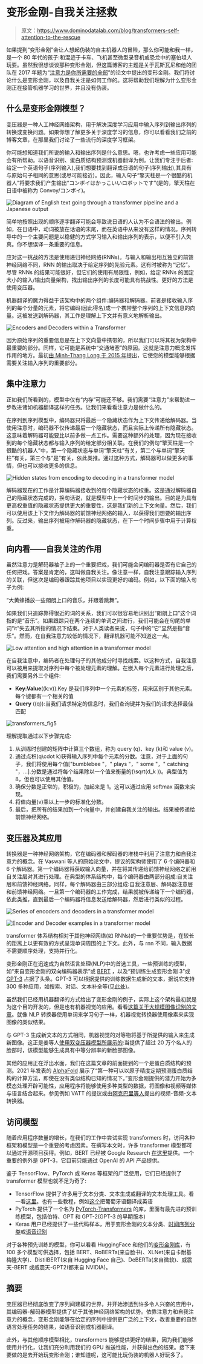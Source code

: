 # 变形金刚-自我关注拯救

> 原文：<https://www.dominodatalab.com/blog/transformers-self-attention-to-the-rescue>

如果提到“变形金刚”会让人想起伪装的自主机器人的冒险，那么你可能和我一样，是一个 80 年代的孩子:和混迹于卡车、飞机甚至微型录音机或恐龙中的塞伯坦人玩耍。虽然我很想谈谈那种变形金刚，但这篇博客的主题是关于瓦斯瓦尼和他的团队在 2017 年题为“[注意力是你所需要的全部](https://arxiv.org/abs/1706.03762)”的论文中提出的变形金刚。我们将讨论什么是变形金刚，以及自我关注是如何工作的。这将帮助我们理解为什么变形金刚正在接管机器学习的世界，并且没有伪装。

## 什么是变形金刚模型？

变压器是一种人工神经网络架构，用于解决深度学习应用中输入序列到输出序列的转换或变换问题。如果你想了解更多关于深度学习的信息，你可以看看我们之前的博客文章，在那里我们讨论了一些流行的深度学习框架。

你可能想知道我们所说的输入和输出序列是什么意思。嗯，也许考虑一些应用可能会有所帮助。以语音识别、蛋白质结构预测或机器翻译为例。让我们专注于后者:给定一个英语句子(序列输入),我们想要找到翻译成日语的句子(序列输出),其具有与原始句子相同的意思(或尽可能接近)。因此，输入句子“擎天柱是一个很酷的机器人”将要求我们产生输出“コンボイはかっこいいロボットです”(是的，擎天柱在日语中被称为 Convoy/コンボイ)。

![Diagram of English text going through a transformer pipeline and a Japanese output](img/bc284f6fcaad33b5a1e8cafd0be9d5b3.png)

简单地按照出现的顺序逐字翻译可能会导致说日语的人认为不合语法的输出。例如，在日语中，动词被放在话语的末尾，而在英语中从来没有这样的情况。序列转导中的一个主要问题是以稳健的方式学习输入和输出序列的表示，以便不引入失真。你不想误译一条重要的信息。

应对这一挑战的方法是使用递归神经网络(RNNs)。与输入和输出相互独立的前馈神经网络不同，RNN 的输出取决于给定序列的先验元素。这有时被称为“记忆”。尽管 RNNs 的结果可能很好，但它们的使用有局限性，例如，给定 RNNs 的固定大小的输入/输出向量架构，找出输出序列的长度可能具有挑战性。更好的方法是使用变压器。

机器翻译的魔力得益于该架构中的两个组件:编码器和解码器。前者是接收输入序列的每个分量的元素，将它编码(因此得名)成一个携带整个序列的上下文信息的向量。这被发送到解码器，其工作是理解上下文并有意义地解析输出。

![Encoders and Decoders within a Transformer](img/01a5df1a26b486d3b2aedce959a8b4a8.png)

因为原始序列的重要信息是在上下文向量中携带的，所以我们可以将其视为架构中最重要的部分。同样，它可能是系统中“交通堵塞”的原因。这就是注意力概念发挥作用的地方。最初[由 Minh-Thang Long 于 2015 年](https://arxiv.org/abs/1508.04025)提出，它使您的模型能够根据需要关注输入序列的重要部分。

## 集中注意力

正如我们所看到的，模型中仅有“内存”可能还不够。我们需要“注意力”来帮助进一步改进诸如机器翻译这样的任务。让我们来看看注意力是做什么的。

在序列到序列模型中，编码器只将最后一个隐藏状态作为上下文传递给解码器。当使用注意时，编码器不仅传递最后一个隐藏状态，而且实际上传递所有隐藏状态。这意味着解码器可能要比以前多做一点工作。需要这种额外的处理，因为现在接收到的每个隐藏状态都与输入序列的给定部分相关联。在我们的例句“擎天柱是一个很酷的机器人”中，第一个隐藏状态与单词“擎天柱”有关，第二个与单词“擎天柱”有关，第三个与“是”有关，依此类推。通过这种方式，解码器可以做更多的事情，但也可以接收更多的信息。

![Hidden states from encoding to decoding in a transformer model](img/411c639155635352070f789f78fea2a1.png)

解码器现在的工作是计算编码器接收到的每个隐藏状态的权重。这是通过解码器自己的隐藏状态完成的，换句话说，就是模型中上一个时间步的输出。目的是为具有更高权重值的隐藏状态提供更大的重要性，这是我们新的上下文向量。然后，我们可以使用该上下文作为解码器的前馈神经网络的输入，以获得我们想要的输出序列。反过来，输出序列被用作解码器的隐藏状态，在下一个时间步骤中用于计算权重。

## 向内看——自我关注的作用

虽然注意力是解码器袖子上的一个重要把戏，我们可能会问编码器是否有它自己的任何把戏。答案是肯定的，这叫做自我关注。像注意一样，自我注意跟踪输入序列的关联，但这次是编码器跟踪其他项目以实现更好的编码。例如，以下面的输入句子为例:

“大黄蜂播放一些朗朗上口的音乐，并跟着跳舞”。

如果我们只追踪靠得很近的词的关系，我们可以很容易地识别出“朗朗上口”这个词指的是“音乐”。如果跟踪只在两个连续的单词之间进行，我们可能会在句尾的单词“it”失去其所指的情况下结束。对于人类读者来说，句子中的“它”显然是指“音乐”。然而，在自我注意力较低的情况下，翻译机器可能不知道这一点。

![Low attention and high attention in a transformer model](img/a1bc0d1682058e59f8d934f67457d11c.png)

在自我注意中，编码者在处理句子的其他成分时寻找线索。以这种方式，自我注意可以被用来提取对序列中每个被处理元素的理解。在嵌入每个元素进行处理之后，我们需要另外三个组件:

*   **Key:Value**\((k:v)\):Key 是我们序列中一个元素的标签，用来区别于其他元素。每个键都有一个相关的值
*   **Query** \((q)\):当我们请求特定的信息时，我们查询键并为我们的请求选择最佳匹配

![transformers_fig5](img/e709fb636bc6633107e8aed9fa25248a.png)

理解提取通过以下步骤完成:

1.  从训练时创建的矩阵中计算三个数组，称为 query \(q\)、key \(k\)和 value \(v\)。
2.  通过点积\(q\cdot k\)获得输入序列中每个元素的分数。注意，对于上面的句子，我们将使用每个值["bumblebee "，" plays "，" some "，" catching "，...].分数是通过将每个结果除以一个值来衡量的\(\sqrt(d_k )\)。典型值为 8，但也可以使用其他值。
3.  确保分数是正常的，积极的，加起来是 1。这可以通过应用 softmax 函数来实现。
4.  将值向量\(v\)乘以上一步的标准化分数。
5.  最后，把所有的结果加到一个向量中，并创建自我关注的输出。结果被传递给前馈神经网络。

## 变压器及其应用

转换器是一种神经网络架构，它在编码器和解码器的堆栈中利用了注意力和自我注意力的概念。在 Vaswani 等人的原始论文中，提议的架构师使用了 6 个编码器和 6 个解码器。第一个编码器将获取输入向量，并在将其传递给前馈神经网络之前用自关注层对其进行处理。在典型的体系结构中，每个编码器由两部分组成:自关注层和前馈神经网络。同样，每个解码器由三部分组成:自我注意层、解码器注意层和前馈神经网络。一旦第一个编码器的工作完成，结果就被传递给下一个编码器，依此类推，直到最后一个编码器将信息发送给解码器，然后进行类似的过程。

![Series of encoders and decoders in a transformer model](img/e074dacd826f95bceee421b965ed8b81.png)

![Encoder and Decoder examples in a transformer model](img/31d8cc8f1c72ce9320fb781996f5e56e.png)

transformer 体系结构相对于其他神经网络(如 RNNs)的一个重要优势是，在较长的距离上以更有效的方式呈现单词周围的上下文。此外，与 rnn 不同，输入数据不需要顺序处理，支持并行化。

变形金刚正在迅速成为自然语言处理(NLP)中的首选工具，一些预训练的模型，如“来自变形金刚的双向编码器表示”或 [BERT](https://arxiv.org/abs/1810.04805) ，以及“预训练生成变形金刚 3”或 [GPT-3](https://beta.openai.com/docs/engines/gpt-3) 占据了头条。GPT-3 可以根据提供的训练数据生成新的文本，据说它支持 300 多种应用，如搜索、对话、文本补全等(见[此处](https://openai.com/blog/gpt-3-apps/))。

虽然我们已经用机器翻译的方式给出了变形金刚的例子，实际上这个架构最初就是为这个目的开发的，但是也有机器视觉的应用。看看[这篇关于大规模图像识别的文章](https://ai.googleblog.com/2020/12/transformers-for-image-recognition-at.html)。就像 NLP 转换器使用单词来学习句子一样，机器视觉转换器使用像素来实现图像的类似结果。

与 GPT-3 生成新文本的方式相同，机器视觉的对等物将基于所提供的输入来生成新图像。这正是姜等人[使用双变压器模型所展示的](https://arxiv.org/abs/2102.07074):当提供了超过 20 万个名人的脸部时，该模型能够生成具有中等分辨率的新脸部图像。

其他的应用正在浮出水面，我们在这篇文章的前面提到的一个是蛋白质结构的预测。2021 年发表的 [AlphaFold](https://www.nature.com/articles/s41586-021-03819-2) 展示了“第一种可以以原子精度定期预测蛋白质结构的计算方法，即使在没有类似结构已知的情况下。”变形金刚提供的潜力开始为多模态处理开辟可能性，应用程序将能够使用多种类型的数据，将图像和视频等媒体与语言结合起来。参见例如 VATT 的提议或由[阿克巴里等人](https://arxiv.org/abs/2104.11178)提出的视频-音频-文本转换器。

## 访问模型

随着应用程序数量的增长，在我们的工作中尝试实现 transformers 时，访问各种框架和模型是一个重要的考虑因素。在撰写本文时，许多 transformer 模型都可以通过开源项目获得。例如，BERT 已经被 Google Research [在这里](https://github.com/google-research/bert)提供。一个重要的例外是 GPT-3，它目前只能通过 OpenAI 的 API 产品提供。

鉴于 TensorFlow、PyTorch 或 Keras 等框架的广泛使用，它们已经提供了 transformer 模型也就不足为奇了:

*   TensorFlow 提供了许多用于文本分类、文本生成或翻译的文本处理工具。看一看[这里](https://www.tensorflow.org/text)。也有一些教程，例如[这个](https://www.tensorflow.org/text/tutorials/transformer)把葡萄牙语翻译成英语
*   PyTorch 提供了一个名为 [PyTorch-Transformers](https://pytorch.org/hub/huggingface_pytorch-transformers/) 的库，里面有最先进的预训练模型，包括伯特、GPT 和 GPT-2(GPT-3 的早期版本)
*   Keras 用户已经提供了一些代码样本，用于变形金刚的文本分类、[时间序列分类](https://keras.io/examples/timeseries/timeseries_classification_transformer/)或[语音识别](https://keras.io/examples/audio/transformer_asr/)

对于各种预先训练的模型，你可以看看 HuggingFace 和他们的[变形金刚库](https://huggingface.co/transformers/index.html)，有 100 多个模型可供选择，包括 BERT、RoBERTa(来自脸书)、XLNet(来自卡耐基梅隆大学)、DistilBERT(来自 Hugging Face 自己)、DeBERTa(来自微软)、威震天-BERT 或威震天-GPT2(都来自 NVIDIA)。

## 摘要

变压器已经彻底改变了序列间建模的世界，并开始渗透到许多令人兴奋的应用中，其编码器-解码器模型提供了优于其他神经网络架构的优势。依靠注意力和自我注意力的概念，变形金刚能够在给定的序列中提供更广泛的上下文，改善重要的自然语言处理任务的结果，如语音识别或机器翻译。

此外，与其他顺序模型相比，transformers 能够提供更好的结果，因为我们能够使用并行化，让我们充分利用我们的 GPU 推送性能，并获得出色的结果。接下来要做的是去开始玩变形金刚；谁知道呢，这可能比玩伪装的机器人好玩多了。